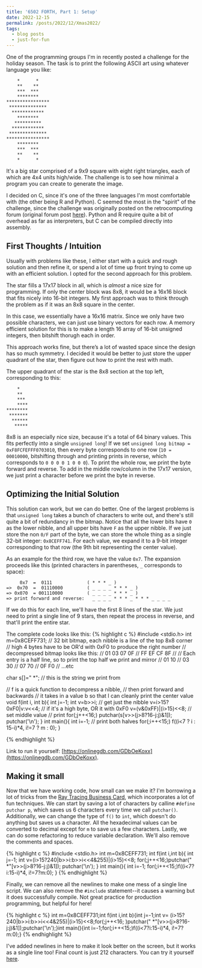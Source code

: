 ```yaml
---
title: '6502 FORTH, Part 1: Setup'
date: 2022-12-15
permalink: /posts/2022/12/Xmas2022/
tags:
  - blog posts
  - just-for-fun
---
```


One of the programming groups I'm in recently posted a challenge for the holiday season. The task is to print the following ASCII art using whatever language you like:

```
    *      *    
    **    **    
    ***  ***    
    ********    
****************
 ************** 
  ************  
    ********    
   **********   
  ************  
 ************** 
****************
    ********    
    ***  ***    
    **    **    
    *      *  
```

It's a big star comprised of a 9x9 square with eight right triangles, each of which are 4x4 units high/wide. The challenge is to see how minimal a program you can create to generate the image.

I decided on C, since it's one of the three languages I'm most comfortable with (the other being R and Python). C seemed the most in the "spirit" of the challenge, since the challenge was originally posted on the retrocomputing forum (original forum post [here](https://retrocomputingforum.com/t/vintage-computing-christmas-challenge-2022-vc-2022/3021?fbclid=IwAR0np9ULMoiadx24sCeQgCkfim1A4ocXBcnRafvzoykkqv2lQB13lf0b27w)). Python and R require quite a bit of overhead as far as interpreters, but C can be compiled directly into assembly.

First Thoughts / Intuition
--------

Usually with problems like these, I either start with a quick and rough solution and then refine it, or spend a lot of time up front trying to come up with an efficient solution. I opted for the second approach for this problem.

The star fills a 17x17 block in all, which is *almost* a nice size for programming. If only the center block was 8x8, it would be a 16x16 block that fits nicely into 16-bit integers. My first approach was to think through the problem as if it was an 8x8 square in the center.

In this case, we essentially have a 16x16 matrix. Since we only have two possible characters, we can just use binary vectors for each row. A memory efficient solution for this is to make a length 16 array of 16-bit unsigned integers, then bitshift thorugh each in order.

This approach works fine, but there’s a lot of wasted space since the design has so much symmetry. I decided it would be better to just store the upper quadrant of the star, then figure out how to print the rest with math. 

The upper quadrant of the star is the 8x8 section at the top left, corresponding to this:
```
    *   
    **  
    *** 
    ****
********
 *******
  ******
   *****
```

8x8 is an especially nice size, because it's a total of 64 binary values. This fits perfectly into a single `unsigned long`! If we set `unsigned long bitmap = 0xF8FCFEFFF0703010`, then every byte corresponds to one row (`10 = 00010000`, bitshifting through and printing prints in reverse, which corresponds to `0 0 0 0 1 0 0 0`). To print the whole row, we print the byte forward and reverse. To add in the middle row/column in the 17x17 version, we just print a character before we print the byte in reverse.

Optimizing the Initial Solution
----------

This solution can work, but we can do better. One of the largest problems is that `unsigned long` takes a bunch of characters to write out, and there's still quite a bit of redundancy in the bitmap. Notice that all the lower bits have `0` as the lower nibble, and all upper bits have `F` as the upper nibble. If we just store the non `0/F` part of the byte, we can store the whole thing as a single 32-bit integer: `0x8CEFF741`. For each value, we expand it to a 9-bit integer corresponding to that row (the 9th bit representing the center value).

As an example for the third row, we have the value `0x7`. The expansion proceeds like this (printed characters in parentheses, `_` corresponds to space):
```
     0x7  =  0111             ( * * * _ )
=>  0x70  =  01110000         ( _ _ _ _ * * * _ )
=> 0x070  = 001110000         ( _ _ _ _ * * * _ )
=> print forward and reverse:   _ _ _ _ * * * _ * * * _ _ _ _ 
```
If we do this for each line, we'll have the first 8 lines of the star. We just need to print a single line of 9 stars, then repeat the process in reverse, and that'll print the entire star.

The complete code looks like this:
{% highlight c %}
#include <stdio.h>
int m=0x8CEFF731; // 32 bit bitmap, each nibble is a line of the top 8x8 corner
                  // high 4 bytes have to be OR'd with 0xF0 to produce the right number
                  // decompressed bitmap looks like this:
                  // 01 03 07 0F
                  // FF EF CF 8F
                  //
                  // Each entry is a half line, so to print the top half we print and mirror
                  // 01 10
                  // 03 30 
                  // 07 70
                  // 0F F0 
                  // ...etc 
                  
char s[]=" *";    // this is the string we print from

// f is a quick function to decompress a nibble, 
// then print forward and backwards
// it takes in a value b so that I can cleanly print the center value
void f(int i, int b){
    int j=-1;
    int v=b>>i; // get just the nibble
    v=i>15?0xF0|v:v<<4; // if it's a high byte, OR it with 0xF0
    v=(v&0xFF)|(i>15)<<8; // set middle value
    // print 
    for(;j++<16;)
        putchar(s[v>>(j>8?16-j:j)&1]);
    putchar('\n');
}
int main(){
    int i=-1;
    // print both halves
    for(;i++<15;)
        f((i<7 ? i : 15-i)*4, i!=7 ? m : 0);
}

{% endhighlight %}

Link to run it yourself: [https://onlinegdb.com/GDbOeKoxx](https://onlinegdb.com/GDbOeKoxx).

Making it small
---------

Now that we have working code, how small can we make it? I'm borrowing a lot of tricks from the [Ray Tracing Business Card](https://fabiensanglard.net/rayTracing_back_of_business_card/), which incorporates a lot of fun techniques. We can start by saving a lot of characters by calline `#define putchar p`, which saves us 6 characters every time we call `putchar()`. Additionally, we can change the type of `f()` to `int`, which doesn't do anything but saves us a character. All the hexadecimal values can be converted to decimal except for `m` to save us a few characters. Lastly, we can do some refactoring to reduce variable declaration. We'll also remove the comments and spaces.

{% highlight c %}
#include <stdio.h>
int m=0x8CEFF731; 
int f(int i,int b){
    int j=-1;
    int v=(i>15?240|b>>i:b>>i<<4&255)|(i>15)<<8;
    for(;j++<16;)putchar(" *"[v>>(j>8?16-j:j)&1]);
    putchar('\n');
}
int main(){
    int i=-1;
    for(;i++<15;)f((i<7?i:15-i)*4, i!=7?m:0);
}
{% endhighlight %}

Finally, we can remove all the newlines to make one mess of a single line script. We can also remove the `#include` statement--it causes a warning but it does successfully compile. Not great practice for production programming, but helpful for here!

{% highlight c %}
int m=0x8CEFF731;int f(int i,int b){int j=-1;int v=
(i>15?240|b>>i:b>>i<<4&255)|(i>15)<<8;for(;j++<16;
)putchar(" *"[v>>(j>8?16-j:j)&1]);putchar('\n');}int 
main(){int i=-1;for(;i++<15;)f((i<7?i:15-i)*4, i!=7?m:0);}
{% endhighlight %}

I've added newlines in here to make it look better on the screen, but it works as a single line too! Final count is just 212 characters.
You can try it yourself [here](https://onlinegdb.com/NdIgiSYbA).



